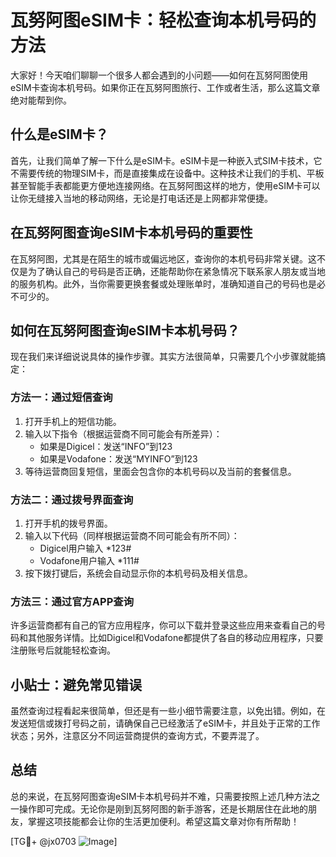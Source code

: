 # 瓦努阿图eSIM卡：轻松查询本机号码的方法

大家好！今天咱们聊聊一个很多人都会遇到的小问题——如何在瓦努阿图使用eSIM卡查询本机号码。如果你正在瓦努阿图旅行、工作或者生活，那么这篇文章绝对能帮到你。

## 什么是eSIM卡？

首先，让我们简单了解一下什么是eSIM卡。eSIM卡是一种嵌入式SIM卡技术，它不需要传统的物理SIM卡，而是直接集成在设备中。这种技术让我们的手机、平板甚至智能手表都能更方便地连接网络。在瓦努阿图这样的地方，使用eSIM卡可以让你无缝接入当地的移动网络，无论是打电话还是上网都非常便捷。

## 在瓦努阿图查询eSIM卡本机号码的重要性

在瓦努阿图，尤其是在陌生的城市或偏远地区，查询你的本机号码非常关键。这不仅是为了确认自己的号码是否正确，还能帮助你在紧急情况下联系家人朋友或当地的服务机构。此外，当你需要更换套餐或处理账单时，准确知道自己的号码也是必不可少的。

## 如何在瓦努阿图查询eSIM卡本机号码？

现在我们来详细说说具体的操作步骤。其实方法很简单，只需要几个小步骤就能搞定：

### 方法一：通过短信查询

1. 打开手机上的短信功能。
2. 输入以下指令（根据运营商不同可能会有所差异）：
   - 如果是Digicel：发送“INFO”到123
   - 如果是Vodafone：发送“MYINFO”到123
3. 等待运营商回复短信，里面会包含你的本机号码以及当前的套餐信息。

### 方法二：通过拨号界面查询

1. 打开手机的拨号界面。
2. 输入以下代码（同样根据运营商不同可能会有所不同）：
   - Digicel用户输入 *123#
   - Vodafone用户输入 *111#
3. 按下拨打键后，系统会自动显示你的本机号码及相关信息。

### 方法三：通过官方APP查询

许多运营商都有自己的官方应用程序，你可以下载并登录这些应用来查看自己的号码和其他服务详情。比如Digicel和Vodafone都提供了各自的移动应用程序，只要注册账号后就能轻松查询。

## 小贴士：避免常见错误

虽然查询过程看起来很简单，但还是有一些小细节需要注意，以免出错。例如，在发送短信或拨打号码之前，请确保自己已经激活了eSIM卡，并且处于正常的工作状态；另外，注意区分不同运营商提供的查询方式，不要弄混了。

## 总结

总的来说，在瓦努阿图查询eSIM卡本机号码并不难，只需要按照上述几种方法之一操作即可完成。无论你是刚到瓦努阿图的新手游客，还是长期居住在此地的朋友，掌握这项技能都会让你的生活更加便利。希望这篇文章对你有所帮助！

[TG💪+ @jx0703 ![Image](https://github.com/user-attachments/assets/dbca1d08-cadb-493c-b0ec-ad6f7a83f270)]